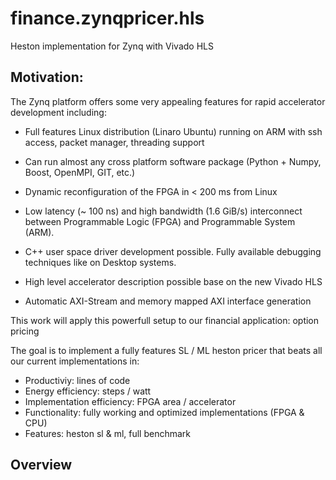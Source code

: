 finance.zynqpricer.hls
======================

Heston implementation for Zynq with Vivado HLS


Motivation:
-----------

The Zynq platform offers some very appealing features for rapid accelerator development including:
- Full features Linux distribution (Linaro Ubuntu) running on ARM with ssh access, packet manager, threading support
- Can run almost any cross platform software package (Python + Numpy, Boost, OpenMPI, GIT, etc.)
- Dynamic reconfiguration of the FPGA in < 200 ms from Linux
- Low latency (~ 100 ns) and high bandwidth (1.6 GiB/s) interconnect between Programmable Logic (FPGA) and Programmable System (ARM).
- C++ user space driver development possible. Fully available debugging techniques like on Desktop systems. 

- High level accelerator description possible base on the new Vivado HLS
- Automatic AXI-Stream and memory mapped AXI interface generation

This work will apply this powerfull setup to our financial application: option pricing

The goal is to implement a fully features SL / ML heston pricer that beats all our current implementations in:
- Productiviy: lines of code
- Energy efficiency: steps / watt
- Implementation efficiency: FPGA area / accelerator
- Functionality: fully working and optimized implementations (FPGA & CPU)
- Features: heston sl & ml, full benchmark

Overview
--------


